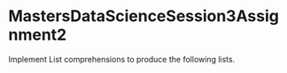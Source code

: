 # MastersDataScienceSession3Assignment2
Implement List comprehensions to produce the following lists.
